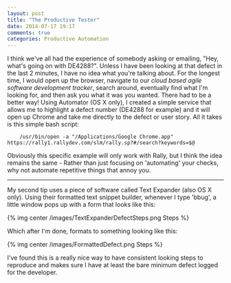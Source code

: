 ```yaml
---
layout: post
title: "The Productive Tester"
date: 2014-07-17 19:17
comments: true
categories: Productive Automation 
---
```


I think we've all had the experience of somebody asking or emailing, "Hey, what's going on with DE4288?". Unless I have been looking at that defect in the last 2 minutes, I have no idea what you're talking about. For the longest time, I would open up the browser, navigate to our *cloud based agile software development tracker*, search around, eventually find what I'm looking for, and then ask you what it was you wanted. There had to be a better way! Using Automator (OS X only), I created a simple service that allows me to highlight a defect number (DE4288 for example) and it will open up Chrome and take me directly to the defect or user story. All it takes is this simple bash script:

```
	/usr/bin/open -a "/Applications/Google Chrome.app" https://rally1.rallydev.com/slm/rally.sp?#/search?keywords=$@
```
Obviously this specific example will only work with Rally, but I think the idea remains the same - Rather than just focusing on 'automating' your checks, why not automate repetitive things that annoy you.

---

My second tip uses a piece of software called Text Expander (also OS X only). Using their formatted text snippet builder, whenever I type 'bbug', a little window pops up with a form that looks like this:
	
{% img center /images/TextExpanderDefectSteps.png Steps %}

Which after I'm done, formats to something looking like this:

{% img center /images/FormattedDefect.png Steps %}

I've found this is a really nice way to have consistent looking steps to reproduce and makes sure I have at least the bare minimum defect logged for the developer.
